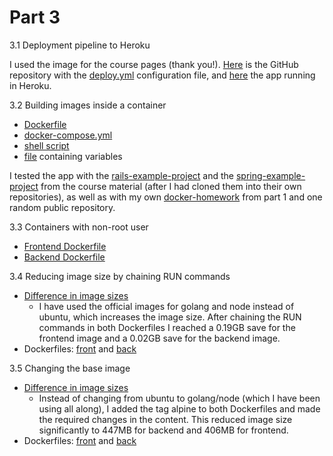 # Part 3

3.1 Deployment pipeline to Heroku

I used the image for the course pages (thank you!). [Here](https://github.com/jenkarper/deployment-pipeline) is the GitHub repository with the [deploy.yml](https://github.com/jenkarper/deployment-pipeline/blob/main/.github/workflows/deploy.yml) configuration file, and [here](https://deployment-pipeline-exercise.herokuapp.com/) the app running in Heroku.

3.2 Building images inside a container

- [Dockerfile](3.2_Building-inside-container/Dockerfile)
- [docker-compose.yml](3.2_Building-inside-container/docker-compose.yml)
- [shell script](3.2_Building-inside-container/build-tool.sh)
- [file](3.2_Building-inside-container/variables.env) containing variables

I tested the app with the [rails-example-project](https://github.com/docker-hy/material-applications/tree/main/rails-example-project) and the [spring-example-project](https://github.com/docker-hy/material-applications/tree/main/spring-example-project) from the course material (after I had cloned them into their own repositories), as well as with my own [docker-homework](https://github.com/jenkarper/docker-homework) from part 1 and one random public repository.

3.3 Containers with non-root user

- [Frontend Dockerfile](3.3_Non-root-user/Dockerfile.front)
- [Backend Dockerfile](3.3_Non-root-user/Dockerfile.back)

3.4 Reducing image size by chaining RUN commands

- [Difference in image sizes](3.4_Optimizing-Dockerfiles/3.4_images-sizes-before-and-after.png)
  - I have used the official images for golang and node instead of ubuntu, which increases the image size. After chaining the RUN commands in both Dockerfiles I reached a 0.19GB save for the frontend image and a 0.02GB save for the backend image.
- Dockerfiles: [front](3.4_Optimizing-Dockerfiles/Dockerfile.front) and [back](3.4_Optimizing-Dockerfiles/Dockerfile.back)

3.5 Changing the base image

- [Difference in image sizes](3.5_Changing-base-images/3.5_Images-with-alpine.png)
  - Instead of changing from ubuntu to golang/node (which I have been using all along), I added the tag alpine to both Dockerfiles and made the required changes in the content. This reduced image size significantly to 447MB for backend and 406MB for frontend.
- Dockerfiles: [front](3.5_Changing-base-images/Dockerfile.front) and [back](3.5_Changing-base-images/Dockerfile.back)
